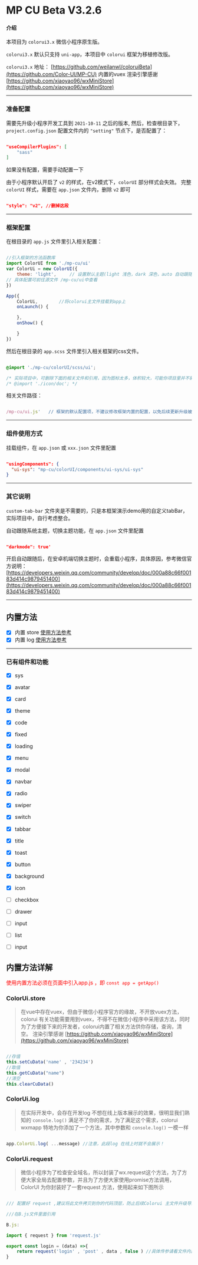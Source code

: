 # MP CU Beta V3.2.6

#### 介绍

本项目为 `colorui3.x` 微信小程序原生版。

`colorui3.x` 默认只支持 `uni-app`，本项目中 `colorui` 框架为移植修改版。

`colorui3.x` 地址： [https://github.com/weilanwl/coloruiBeta](https://github.com/Color-UI/MP-CU)
内置的vuex 渲染引擎感谢 [https://github.com/xiaoyao96/wxMiniStore](https://github.com/xiaoyao96/wxMiniStore)

<hr/>

### 准备配置

需要先升级小程序开发工具到 `2021-10-11` 之后的版本,
然后，检查根目录下，`project.config.json` 配置文件内的 `"setting"` 节点下，是否配置了：

``` json

"useCompilerPlugins": [
    "sass"
]

```

如果没有配置，需要手动配置一下

由于小程序默认开启了 `v2` 的样式，在v2模式下，`colorUI` 部分样式会失效。
完整 `colorUI` 样式，需要在 `app.json` 文件内，删除 `v2` 即可

``` json

"style": "v2", //删掉这段

```

<hr/>

### 框架配置

在根目录的 `app.js` 文件里引入相关配置：

``` js

//引入框架的方法函数库
import ColorUI from './mp-cu/ui'
var ColorUi = new ColorUI({
    theme: 'light',     // 设置默认主题(light 浅色，dark 深色，auto 自动跟随系统)，默认 浅色
// 具体配置可前往源文件 /mp-cu/ui中查看
})

App({  
    ColorUi,        //将colorui主文件挂载到app上
    onLaunch() {

    },
    onShow() {

    }
})


```

然后在根目录的 `app.scss` 文件里引入相关框架的css文件。

``` css

@import './mp-cu/colorUI/scss/ui';

/* 实际项目中，可删除下面的相关文件和引用，因为图标太多，体积较大，可能你项目里并不需要这么多图标，建议自行添加需要的扩展icon图标引用。*/
/* @import './icon/doc'; */

```


相关文件路径：

``` js

/mp-cu/ui.js'   // 框架的默认配置项，不建议修改框架内置的配置，以免后续更新升级被覆盖

```

<hr/>

### 组件使用方式

挂载组件，在 `app.json` 或 `xxx.json` 文件里配置

``` json

"usingComponents": {
  "ui-sys": "mp-cu/colorUI/components/ui-sys/ui-sys"
}

```

<hr/>

### 其它说明

`custom-tab-bar` 文件夹是不需要的，只是本框架演示demo用的自定义tabBar，实际项目中，自行考虑整合。

自动跟随系统主题，切换主题功能，在 `app.json` 文件里配置

``` json

"darkmode": true'

```

开启自动跟随后，在安卓机端切换主题时，会重载小程序，具体原因，参考微信官方说明：[https://developers.weixin.qq.com/community/develop/doc/000a88c66f00183d414c9879451400](https://developers.weixin.qq.com/community/develop/doc/000a88c66f00183d414c9879451400)


<hr/>

## 内置方法
- [x] 内置 store		[使用方法参考](#ColorUi.store)
- [x] 内置 log	 	[使用方法参考](#ColorUi.log)

<hr/>

### 已有组件和功能
- [x] sys
- [x] avatar
- [x] card
- [x] theme
- [x] code
- [x] fixed
- [x] loading
- [x] menu
- [x] modal
- [x] navbar
- [x] radio
- [x] swiper
- [x] switch
- [x] tabbar
- [x] title
- [x] toast
- [x] button
- [x] background
- [x] icon
- [ ] checkbox
- [ ] drawer
- [ ] input
- [ ] list
- [ ] input



## 内置方法详解

<span style='color : red' >使用内置方法必须在页面中引入app.js ，即 `const app = getApp()` </span> 

### <span id='ColorUi.store'>ColorUi.store</span>

> 在vue中存在vuex，但由于微信小程序官方的缘故，不开放vuex方法，colorui 有关功能需要用到vuex，不得不在微信小程序中采用该方法，同时为了方便接下来的开发者，colorui内置了相关方法供你存储，查询，清空。 渲染引擎感谢 [https://github.com/xiaoyao96/wxMiniStore](https://github.com/xiaoyao96/wxMiniStore)

```javascript

//存值
this.setCuData('name' , '234234')
//取值
this.getCuData("name")
//清空
this.clearCuData()

```

### <span id='ColorUi.log'>ColorUi.log </span>

> 在实际开发中，会存在开发log 不想在线上版本展示的效果，很明显我们熟知的 `console.log()` 满足不了你的需求，为了满足这个需求，colorui wxmapp 特地为你添加了一个方法，其中参数和 `console.log()` 一模一样

```javascript

app.ColorUi.log( ...message) //注意，此段log 在线上时就不会展示！

```

### ColorUi.request
> 微信小程序为了检查安全域名，所以封装了wx.request这个方法，为了方便大家全局去配置参数，并且为了方便大家使用promise方法调用，ColorUI 为你封装好了一套request 方法，使用起来如下图所示

```javascript

/// 配置好 request ,建议将此文件拷贝到你的代码顶层，防止后续Colorui 主文件升级导致你的特定的拦截参数被修改。

///在B.js文件里面引用

B.js:

import { request } from 'request.js'

export const login = (data) =>{
	return request('login' , 'post' , data , false ) //具体传参请看文件内部说明
}


```



